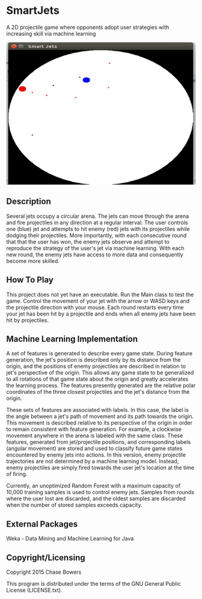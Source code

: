 SmartJets
========

A 2D projectile game where opponents adopt user strategies with increasing skill via machine learning

![alt tag](https://raw.githubusercontent.com/chasembowers/SmartJets/master/gameplay.gif)

## Description

Several jets occupy a circular arena.  The jets can move through the arena and fire projectiles in any direction at a regular interval.
The user controls one (blue) jet and attempts to hit enemy (red) jets with its projectiles while dodging their projectiles. More importantly, 
with each consecutive round that that the user has won, the enemy jets observe and attempt to reproduce the strategy of the user's jet
via machine learning. With each new round, the enemy jets have access to more data and consequently become more skilled.

## How To Play

This project does not yet have an executable. Run the Main class to test the game. Control the movement of your jet
with the arrow or WASD keys and the projectile direction with your mouse. Each round restarts every time your jet has been hit by a projectile and ends when all enemy jets have been hit by projectiles.

## Machine Learning Implementation

A set of features is generated to describe every game state. During feature generation, the jet's position is described only
by its distance from the origin, and the positions of enemy projectiles are described in relation to jet's perspective of the origin. 
This allows any game state to be generalized to all rotations of that game state
about the origin and greatly accelerates the learning process. The features presently generated are the relative polar 
coordinates of the three closest projectiles and the jet's distance from the origin.

These sets of features are associated with labels. In this case, the label is the angle between a jet's path of movement
and its path towards the origin. This movement is described relative to its perspective of the origin in order to remain consistent
with feature generation. For example, a clockwise movement anywhere in the arena is labeled with the same class. These
features, generated from jet/projectile positions, and corresponding labels (angular movement) are stored and used to classify
 future game states encountered by enemy jets into actions. In this version, enemy projectile trajectories are not
determined by a machine learning model. Instead, enemy projectiles are simply fired towards the user jet's location at the
time of firing.

Currently, an unoptimized Random Forest with a maximum capacity of 10,000 training samples is used to control enemy jets.
Samples from rounds where the user lost are discarded, and the oldest samples are discarded when the number of stored samples
exceeds capacity.

## External Packages

Weka - Data Mining and Machine Learning for Java

## Copyright/Licensing

Copyright 2015 Chase Bowers

This program is distributed under the terms of the GNU General Public License (LICENSE.txt).
